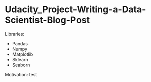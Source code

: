 # Udacity_Project-Writing-a-Data-Scientist-Blog-Post

Libraries:
- Pandas
- Numpy
- Matplotlib
- Sklearn
- Seaborn

Motivation:
  test
